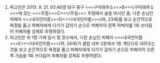 1. 피고인은 2013. 9. 21. 03:40경 대구 중구 <<<구아래주소>>>B<<</구아래주소>>>에 있는 <<<주점>>>C<<</주점>>> 주점에서 술을 마시던 중, 다른 손님인 피해자 <<<내국인이름>>>D<<</내국인이름>>>(여, 23세)를 보고 순간적으로 욕정을 품고 피해자에게 다가가 갑자기 손으로 피해자의 왼쪽 허벅지를 1회 쓰다듬어 피해자를 강제로 추행하였다.
2. 피고인은 위 1항 기재 일시 및 장소에서, 다른 손님인 피해자 <<<내국인이름>>>E<<</내국인이름>>>(여, 24세)가 클럽 내부 2층에서 1층 계단으로 내려오는 것을 보고 순간적으로 욕정을 품고 피해자에게 다가가 갑자기 손으로 피해자의 오른쪽 가슴을 1회 쓰다듬어 피해자를 강제로 추행하였다.